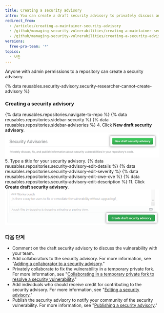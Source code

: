 ```yaml
---
title: Creating a security advisory
intro: You can create a draft security advisory to privately discuss and fix a security vulnerability in your open source project.
redirect_from:
  - /articles/creating-a-maintainer-security-advisory
  - /github/managing-security-vulnerabilities/creating-a-maintainer-security-advisory
  - /github/managing-security-vulnerabilities/creating-a-security-advisory
versions:
  free-pro-team: '*'
topics:
  - 보안
---
```


Anyone with admin permissions to a repository can create a security advisory.

{% data reusables.security-advisory.security-researcher-cannot-create-advisory %}

### Creating a security advisory

{% data reusables.repositories.navigate-to-repo %}
{% data reusables.repositories.sidebar-security %}
{% data reusables.repositories.sidebar-advisories %}
4. Click **New draft security advisory**. ![Open draft advisory button](/assets/images/help/security/security-advisory-new-draft-security-advisory-button.png)
5. Type a title for your security advisory.
{% data reusables.repositories.security-advisory-edit-details %}
{% data reusables.repositories.security-advisory-edit-severity %}
{% data reusables.repositories.security-advisory-edit-cwe-cve %}
{% data reusables.repositories.security-advisory-edit-description %}
11. Click **Create draft security advisory**. ![Create security advisory button](/assets/images/help/security/security-advisory-create-security-advisory-button.png)

### 다음 단계

- Comment on the draft security advisory to discuss the vulnerability with your team.
- Add collaborators to the security advisory. For more information, see "[Adding a collaborator to a security advisory](/github/managing-security-vulnerabilities/adding-a-collaborator-to-a-maintainer-security-advisory)."
- Privately collaborate to fix the vulnerability in a temporary private fork. For more information, see "[Collaborating in a temporary private fork to resolve a security vulnerability](/github/managing-security-vulnerabilities/collaborating-in-a-temporary-private-fork-to-resolve-a-security-vulnerability)."
- Add individuals who should receive credit for contributing to the security advisory. For more information, see "[Editing a security advisory](/github/managing-security-vulnerabilities/editing-a-security-advisory#about-credits-for-security-advisories)."
- Publish the security advisory to notify your community of the security vulnerability. For more information, see "[Publishing a security advisory](/github/managing-security-vulnerabilities/publishing-a-security-advisory)."
